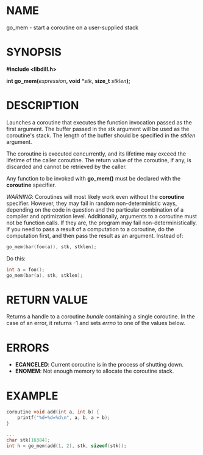# NAME

go_mem - start a coroutine on a user-supplied stack

# SYNOPSIS

**#include &lt;libdill.h>**

**int go_mem(**_expression_**, void** \*_stk_, **size_t** _stklen_**);**

# DESCRIPTION

Launches a coroutine that executes the function invocation passed as the first argument. The buffer passed in the _stk_ argument will be used as the coroutine's stack. The length of the buffer should be specified in the _stklen_ argument.

The coroutine is executed concurrently, and its lifetime may exceed the lifetime of the caller coroutine. The return value of the coroutine, if any, is discarded and cannot be retrieved by the caller.

Any function to be invoked with **go_mem()** must be declared with the **coroutine** specifier.

*WARNING*: Coroutines will most likely work even without the **coroutine** specifier. However, they may fail in random non-deterministic ways, depending on the code in question and the particular combination of a compiler and optimization level. Additionally, arguments to a coroutine must not be function calls. If they are, the program may fail non-deterministically. If you need to pass a result of a computation to a coroutine, do the computation first, and then pass the result as an argument. Instead of:

```c
go_mem(bar(foo(a)), stk, stklen);
```

Do this:

```c
int a = foo();
go_mem(bar(a), stk, stklen);
```

# RETURN VALUE

Returns a handle to a coroutine _bundle_ containing a single coroutine. In the case of an error, it returns -1 and sets _errno_ to one of the values below.

# ERRORS

* **ECANCELED**: Current coroutine is in the process of shutting down.
* **ENOMEM**: Not enough memory to allocate the coroutine stack.

# EXAMPLE

```c
coroutine void add(int a, int b) {
    printf("%d+%d=%d\n", a, b, a + b);
}

...
char stk[16384];
int h = go_mem(add(1, 2), stk, sizeof(stk));
```

